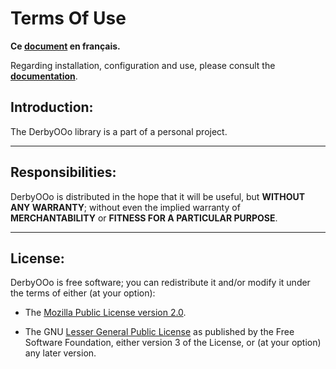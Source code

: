 # Terms Of Use

**Ce [document][1] en français.**

Regarding installation, configuration and use,
please consult the **[documentation][2]**.

## Introduction:

The DerbyOOo library is a part of a personal project.

___
## Responsibilities:

DerbyOOo is distributed in the hope that it will be useful,
but **WITHOUT ANY WARRANTY**; without even the implied warranty of
**MERCHANTABILITY** or **FITNESS FOR A PARTICULAR PURPOSE**.

___
## License:

DerbyOOo is free software; you can redistribute it and/or
modify it under the terms of either (at your option):

- The [Mozilla Public License version 2.0][3].

- The GNU [Lesser General Public License][4] as published by the Free Software
Foundation, either version 3 of the License, or (at your option) any later version.

[1]: <https://prrvchr.github.io/DerbyOOo/source/DerbyOOo/registration/TermsOfUse_fr>
[2]: <https://prrvchr.github.io/DerbyOOo/>
[3]: <http://mozilla.org/MPL/2.0/>
[4]: <http://www.gnu.org/licenses/lgpl-3.0.html>
